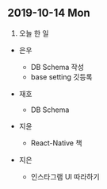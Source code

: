 ## 2019-10-14 Mon
1. 오늘 한 일
- 은우
  - DB Schema 작성
  - base setting 깃등록

- 재호
  - DB Schema

- 지윤
  - React-Native 책

- 지은
  - 인스타그램 UI 따라하기
